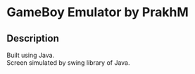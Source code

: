 GameBoy Emulator by PrakhM
==========================
Description
-----------
Built using Java.\
Screen simulated by swing library of Java.